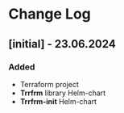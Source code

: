 # Change Log

## [initial] - 23.06.2024
### Added
* Terraform project
* **Trrfrm** library Helm-chart
* **Trrfrm-init** Helm-chart
